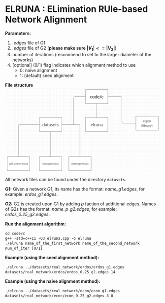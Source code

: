 # **ELRUNA** : **EL**imination **RU**le-based **N**etwork **A**lignment

**Parameters:**
1. *.edges* file of G1
2. *.edges* file of G2 (**please make sure $|V_1| <= |V_2|$**)
3. number  of iterations (recommend to set to the larger diameter of the networks)
4. [optional] (0/1) flag indicates which alignment method to use
    - 0:  naive alignment
    - 1: (default) seed alignment
 
**File structure**
![File structure](file_structure.png)

All network files can be found under the directory `datasets`.  

**G1:** Given a network G1, its name has the format: *name_g1.edges*, for example: *erdos_g1.edges*.

**G2:** G2 is created upon G1 by adding *p* faction of additional edges. Names of G2s has the format: *name_p_g2.edges*, for example: *erdos_0.25_g2.edges*.

**Run the alignment algorithm:**
```
cd code/c
g++ -std=c++11 -O3 elruna.cpp -o elruna
./elruna name_of_the_first_network name_of_the_second_network num_of_iter [0/1]
```

**Example (using the seed alignment method):**
```
./elruna ../datasets/real_network/erdos/erdos_g1.edges datasets/real_network/erdos/erdos_0.25_g2.edges 14
```


**Example (using the naive alignment method):**
```
./elruna ../datasets/real_network/econ/econ_g1.edges datasets/real_network/econ/econ_0.25_g2.edges 8 0
```

